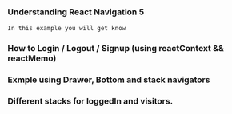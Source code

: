 ###  Understanding React Navigation 5

``` In this example you will get know ```


### How to Login / Logout / Signup (using reactContext && reactMemo)
### Exmple using Drawer, Bottom and stack navigators
### Different stacks for loggedIn and visitors.